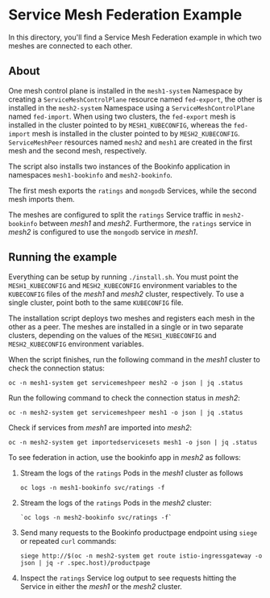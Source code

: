 # Service Mesh Federation Example

In this directory, you'll find a Service Mesh Federation example in which two meshes are connected to each other.

## About

One mesh control plane is installed in the `mesh1-system` Namespace by creating a `ServiceMeshControlPlane` resource named `fed-export`, the other is installed in the `mesh2-system` Namespace using a `ServiceMeshControlPlane` named `fed-import`. When using two clusters, the `fed-export` mesh is installed in the cluster pointed to by `MESH1_KUBECONFIG`, whereas the `fed-import` mesh is installed in the cluster pointed to by `MESH2_KUBECONFIG`. `ServiceMeshPeer` resources named `mesh2` and `mesh1` are created in the first mesh and the second mesh, respectively.

The script also installs two instances of the Bookinfo application in namespaces `mesh1-bookinfo` and `mesh2-bookinfo`.

The first mesh exports the `ratings` and `mongodb` Services, while the second mesh imports them.

The meshes are configured to split the `ratings` Service traffic in `mesh2-bookinfo` between
*mesh1* and *mesh2*. Furthermore, the `ratings` service in *mesh2* is configured to use the
`mongodb` service in *mesh1*.

## Running the example

Everything can be setup by running `./install.sh`. You must point the `MESH1_KUBECONFIG` and `MESH2_KUBECONFIG` environment variables to the `KUBECONFIG` files of the *mesh1* and *mesh2* cluster, respectively. To use a single cluster, point both to the same `KUBECONFIG` file.

The installation script deploys two meshes and registers each mesh in the other as a peer. The meshes are installed in a single or in two separate clusters, depending on the values of the `MESH1_KUBECONFIG` and `MESH2_KUBECONFIG` environment variables.

When the script finishes, run the following command in the *mesh1* cluster to check the connection status:

```shell
oc -n mesh1-system get servicemeshpeer mesh2 -o json | jq .status
```

Run the following command to check the connection status in *mesh2*:

```shell
oc -n mesh2-system get servicemeshpeer mesh1 -o json | jq .status
```

Check if services from *mesh1* are imported into *mesh2*:

```shell
oc -n mesh2-system get importedservicesets mesh1 -o json | jq .status
```

To see federation in action, use the bookinfo app in *mesh2* as follows:

1. Stream the logs of the `ratings` Pods in the *mesh1* cluster as follows

    ```shell
    oc logs -n mesh1-bookinfo svc/ratings -f
    ```

1. Stream the logs of the `ratings` Pods in the *mesh2* cluster:

    ```shell
    `oc logs -n mesh2-bookinfo svc/ratings -f`
    ```

1. Send many requests to the Bookinfo productpage endpoint using `siege` or repeated `curl` commands:

    ```shell
    siege http://$(oc -n mesh2-system get route istio-ingressgateway -o json | jq -r .spec.host)/productpage
    ```

1. Inspect the `ratings` Service log output to see requests hitting the Service in either the *mesh1* or the *mesh2* cluster.


